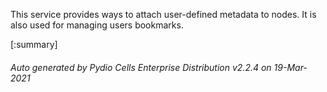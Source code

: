 






This service provides ways to attach user-defined metadata to nodes. It is also used for managing users bookmarks.

[:summary]

###### Auto generated by Pydio Cells Enterprise Distribution v2.2.4 on 19-Mar-2021
